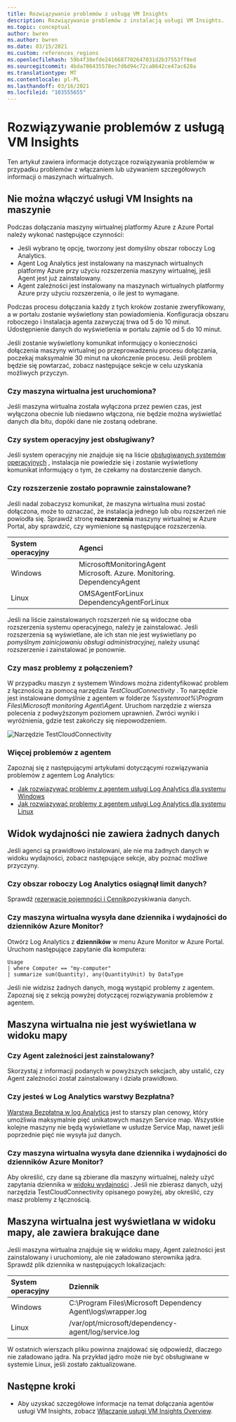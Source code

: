 ```yaml
---
title: Rozwiązywanie problemów z usługą VM Insights
description: Rozwiązywanie problemów z instalacją usługi VM Insights.
ms.topic: conceptual
author: bwren
ms.author: bwren
ms.date: 03/15/2021
ms.custom: references_regions
ms.openlocfilehash: 59b4f38efde2416687702647031d2b37553ff8ed
ms.sourcegitcommit: 4bda786435578ec7d6d94c72ca8642ce47ac628a
ms.translationtype: MT
ms.contentlocale: pl-PL
ms.lasthandoff: 03/16/2021
ms.locfileid: "103555655"
---
```

# <a name="troubleshoot-vm-insights"></a>Rozwiązywanie problemów z usługą VM Insights
Ten artykuł zawiera informacje dotyczące rozwiązywania problemów w przypadku problemów z włączaniem lub używaniem szczegółowych informacji o maszynach wirtualnych.

## <a name="cannot-enable-vm-insights-on-a-machine"></a>Nie można włączyć usługi VM Insights na maszynie
Podczas dołączania maszyny wirtualnej platformy Azure z Azure Portal należy wykonać następujące czynności:

- Jeśli wybrano tę opcję, tworzony jest domyślny obszar roboczy Log Analytics.
- Agent Log Analytics jest instalowany na maszynach wirtualnych platformy Azure przy użyciu rozszerzenia maszyny wirtualnej, jeśli Agent jest już zainstalowany.
- Agent zależności jest instalowany na maszynach wirtualnych platformy Azure przy użyciu rozszerzenia, o ile jest to wymagane.
  
Podczas procesu dołączania każdy z tych kroków zostanie zweryfikowany, a w portalu zostanie wyświetlony stan powiadomienia. Konfiguracja obszaru roboczego i Instalacja agenta zazwyczaj trwa od 5 do 10 minut. Udostępnienie danych do wyświetlenia w portalu zajmie od 5 do 10 minut.

Jeśli zostanie wyświetlony komunikat informujący o konieczności dołączenia maszyny wirtualnej po przeprowadzeniu procesu dołączania, poczekaj maksymalnie 30 minut na ukończenie procesu. Jeśli problem będzie się powtarzać, zobacz następujące sekcje w celu uzyskania możliwych przyczyn.

### <a name="is-the-virtual-machine-running"></a>Czy maszyna wirtualna jest uruchomiona?
 Jeśli maszyna wirtualna została wyłączona przez pewien czas, jest wyłączona obecnie lub niedawno włączona, nie będzie można wyświetlać danych dla bitu, dopóki dane nie zostaną odebrane.

### <a name="is-the-operating-system-supported"></a>Czy system operacyjny jest obsługiwany?
Jeśli system operacyjny nie znajduje się na liście [obsługiwanych systemów operacyjnych](vminsights-enable-overview.md#supported-operating-systems) , instalacja nie powiedzie się i zostanie wyświetlony komunikat informujący o tym, że czekamy na dostarczenie danych.

### <a name="did-the-extension-install-properly"></a>Czy rozszerzenie zostało poprawnie zainstalowane?
Jeśli nadal zobaczysz komunikat, że maszyna wirtualna musi zostać dołączona, może to oznaczać, że instalacja jednego lub obu rozszerzeń nie powiodła się. Sprawdź stronę **rozszerzenia** maszyny wirtualnej w Azure Portal, aby sprawdzić, czy wymienione są następujące rozszerzenia.

| System operacyjny | Agenci | 
|:---|:---|
| Windows | MicrosoftMonitoringAgent<br>Microsoft. Azure. Monitoring. DependencyAgent |
| Linux | OMSAgentForLinux<br>DependencyAgentForLinux |

Jeśli na liście zainstalowanych rozszerzeń nie są widoczne oba rozszerzenia systemu operacyjnego, należy je zainstalować. Jeśli rozszerzenia są wyświetlane, ale ich stan nie jest wyświetlany po *pomyślnym zainicjowaniu obsługi administracyjnej*, należy usunąć rozszerzenie i zainstalować je ponownie.

### <a name="do-you-have-connectivity-issues"></a>Czy masz problemy z połączeniem?
W przypadku maszyn z systemem Windows można zidentyfikować problem z łącznością za pomocą narzędzia  *TestCloudConnectivity* . To narzędzie jest instalowane domyślnie z agentem w folderze *%systemroot%\Program Files\Microsoft monitoring Agent\Agent*. Uruchom narzędzie z wiersza polecenia z podwyższonym poziomem uprawnień. Zwróci wyniki i wyróżnienia, gdzie test zakończy się niepowodzeniem. 

![Narzędzie TestCloudConnectivity](media/vminsights-troubleshoot/test-cloud-connectivity.png)

### <a name="more-agent-troubleshooting"></a>Więcej problemów z agentem

Zapoznaj się z następującymi artykułami dotyczącymi rozwiązywania problemów z agentem Log Analytics:

- [Jak rozwiązywać problemy z agentem usługi Log Analytics dla systemu Windows](../agents/agent-windows-troubleshoot.md)
- [Jak rozwiązywać problemy z agentem usługi Log Analytics dla systemu Linux](../agents/agent-linux-troubleshoot.md)

## <a name="performance-view-has-no-data"></a>Widok wydajności nie zawiera żadnych danych
Jeśli agenci są prawidłowo instalowani, ale nie ma żadnych danych w widoku wydajności, zobacz następujące sekcje, aby poznać możliwe przyczyny.

### <a name="has-your-log-analytics-workspace-reached-its-data-limit"></a>Czy obszar roboczy Log Analytics osiągnął limit danych?
Sprawdź [rezerwacje pojemności i Cennik](https://azure.microsoft.com/pricing/details/monitor/)pozyskiwania danych.

### <a name="is-your-virtual-machine-sending-log-and-performance-data-to-azure-monitor-logs"></a>Czy maszyna wirtualna wysyła dane dziennika i wydajności do dzienników Azure Monitor?

Otwórz Log Analytics z **dzienników** w menu Azure Monitor w Azure Portal. Uruchom następujące zapytanie dla komputera:

```kuso
Usage 
| where Computer == "my-computer" 
| summarize sum(Quantity), any(QuantityUnit) by DataType
```

Jeśli nie widzisz żadnych danych, mogą wystąpić problemy z agentem. Zapoznaj się z sekcją powyżej dotyczącej rozwiązywania problemów z agentem.

## <a name="virtual-machine-doesnt-appear-in-map-view"></a>Maszyna wirtualna nie jest wyświetlana w widoku mapy

### <a name="is-the-dependency-agent-installed"></a>Czy Agent zależności jest zainstalowany?
 Skorzystaj z informacji podanych w powyższych sekcjach, aby ustalić, czy Agent zależności został zainstalowany i działa prawidłowo.

### <a name="are-you-on-the-log-analytics-free-tier"></a>Czy jesteś w Log Analytics warstwy Bezpłatna?
[Warstwa Bezpłatna w log Analytics](https://azure.microsoft.com/pricing/details/monitor/) jest to starszy plan cenowy, który umożliwia maksymalnie pięć unikatowych maszyn Service map. Wszystkie kolejne maszyny nie będą wyświetlane w usłudze Service Map, nawet jeśli poprzednie pięć nie wysyła już danych.

### <a name="is-your-virtual-machine-sending-log-and-performance-data-to-azure-monitor-logs"></a>Czy maszyna wirtualna wysyła dane dziennika i wydajności do dzienników Azure Monitor?
Aby określić, czy dane są zbierane dla maszyny wirtualnej, należy użyć zapytania dziennika w [widoku wydajności](#performance-view-has-no-data) . Jeśli nie zbierasz danych, użyj narzędzia TestCloudConnectivity opisanego powyżej, aby określić, czy masz problemy z łącznością.


## <a name="virtual-machine-appears-in-map-view-but-has-missing-data"></a>Maszyna wirtualna jest wyświetlana w widoku mapy, ale zawiera brakujące dane
Jeśli maszyna wirtualna znajduje się w widoku mapy, Agent zależności jest zainstalowany i uruchomiony, ale nie załadowano sterownika jądra. Sprawdź plik dziennika w następujących lokalizacjach:

| System operacyjny | Dziennik | 
|:---|:---|
| Windows | C:\Program Files\Microsoft Dependency Agent\logs\wrapper.log |
| Linux | /var/opt/microsoft/dependency-agent/log/service.log |

W ostatnich wierszach pliku powinna znajdować się odpowiedź, dlaczego nie załadowano jądra. Na przykład jądro może nie być obsługiwane w systemie Linux, jeśli zostało zaktualizowane.
## <a name="next-steps"></a>Następne kroki

- Aby uzyskać szczegółowe informacje na temat dołączania agentów usługi VM Insights, zobacz [Włączanie usługi VM Insights Overview](vminsights-enable-overview.md).
